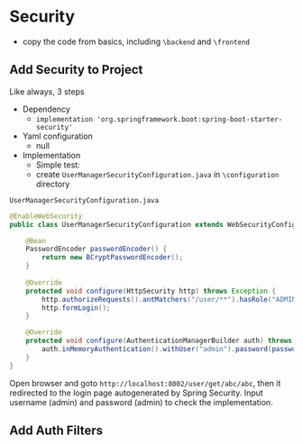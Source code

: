 # Security

* copy the code from basics, including `\backend` and `\frontend`

## Add Security to Project

Like always, 3 steps

* Dependency
    * `implementation 'org.springframework.boot:spring-boot-starter-security'`
* Yaml configuration
    * null
* Implementation
    * Simple test:
    * create `UserManagerSecurityConfiguration.java` in `\configuration` directory

`UserManagerSecurityConfiguration.java`
```java
@EnableWebSecurity
public class UserManagerSecurityConfiguration extends WebSecurityConfigurerAdapter {

    @Bean
    PasswordEncoder passwordEncoder() {
        return new BCryptPasswordEncoder();
    }
    
    @Override
    protected void configure(HttpSecurity http) throws Exception {
        http.authorizeRequests().antMatchers("/user/**").hasRole("ADMIN");
        http.formLogin();
    }

    @Override
    protected void configure(AuthenticationManagerBuilder auth) throws Exception {
        auth.inMemoryAuthentication().withUser("admin").password(passwordEncoder().encode("admin")).roles("ADMIN");
    }
}
```

Open browser and goto `http://localhost:8002/user/get/abc/abc`, then it redirected to the login page autogenerated by Spring Security. Input username (admin) and password (admin) to check the implementation. 

## Add Auth Filters
